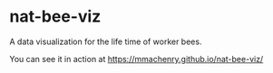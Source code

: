 # nat-bee-viz
A data visualization for the life time of worker bees.

You can see it in action at https://mmachenry.github.io/nat-bee-viz/
